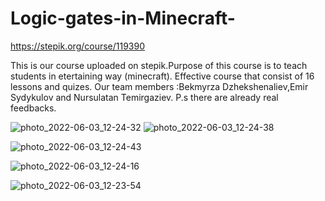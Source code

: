 # Logic-gates-in-Minecraft-

https://stepik.org/course/119390

This is our course uploaded on stepik.Purpose of this course is to teach students in etertaining way (minecraft).
Effective course that consist of 16 lessons and quizes.
Our team members :Bekmyrza Dzhekshenaliev,Emir Sydykulov and Nursulatan Temirgaziev.
P.s there are already real feedbacks.


![photo_2022-06-03_12-24-32](https://user-images.githubusercontent.com/74038682/171799356-3cc78057-7e25-4564-af02-0cd07da28c69.jpg)
![photo_2022-06-03_12-24-38](https://user-images.githubusercontent.com/74038682/171799367-397edaad-a042-438e-a064-10af27b41d4b.jpg)


![photo_2022-06-03_12-24-43](https://user-images.githubusercontent.com/74038682/171799370-4974440c-3f7d-4b99-98a7-e19b4f442919.jpg)

![photo_2022-06-03_12-24-16](https://user-images.githubusercontent.com/74038682/171799402-cdb130c1-d99e-44d4-aebf-da012bec8f1b.jpg)

![photo_2022-06-03_12-23-54](https://user-images.githubusercontent.com/74038682/171799412-564c0b5c-4fde-49b4-95dd-db41f30b8300.jpg)
